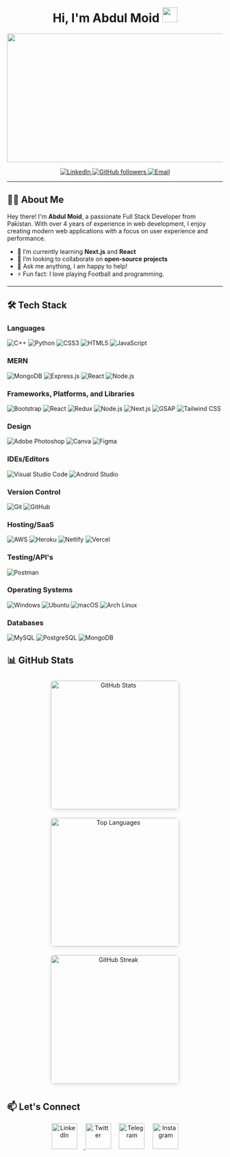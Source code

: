 <!-- Profile Header -->
<h1 align="center">Hi, I'm Abdul Moid <img src="https://media.giphy.com/media/hvRJCLFzcasrR4ia7z/giphy.gif" width="35px"></h1>

<!-- Add an animated GIF below the greeting -->
<p align="center">
    <img src="https://blog.hyperiondev.com/wp-content/uploads/2018/09/Blog-Article-MERN-Stack.jpg" width="700" height="300">
</p>

<p align="center">
    <a href="https://www.linkedin.com/in/abdulmoid37/">
        <img alt="LinkedIn" src="https://img.shields.io/badge/LinkedIn-0A66C2?style=for-the-badge&logo=linkedin&logoColor=white">
    </a>
    <a href="https://github.com/AbdulMoid337">
        <img alt="GitHub followers" src="https://img.shields.io/badge/GitHub-181717?style=for-the-badge&logo=github&logoColor=white">
    </a>
    <a href="mailto:abdulmoid337@example.com">
        <img alt="Email" src="https://img.shields.io/badge/Email-D14836?style=for-the-badge&logo=gmail&logoColor=white">
    </a>
</p>

---

<!-- About Me Section -->
## 🙋‍♂️ About Me

Hey there! I'm **Abdul Moid**, a passionate Full Stack Developer from Pakistan. With over 4 years of experience in web development, I enjoy creating modern web applications with a focus on user experience and performance.

- 🌱 I’m currently learning **Next.js** and **React**
- 👯 I’m looking to collaborate on **open-source projects**
- 💬 Ask me anything, I am happy to help!
- ⚡ Fun fact: I love playing Football and programming.

---

<!-- Skills Section -->
## 🛠 Tech Stack

### Languages
<p align="left">
  <img src="https://img.shields.io/badge/C++-00599C?style=for-the-badge&logo=c%2B%2B&logoColor=white" alt="C++" />
  <img src="https://img.shields.io/badge/Python-FFD43B?style=for-the-badge&logo=python&logoColor=blue" alt="Python" />
  <img src="https://img.shields.io/badge/CSS3-1572B6?style=for-the-badge&logo=css3&logoColor=white" alt="CSS3" />
  <img src="https://img.shields.io/badge/HTML5-E34F26?style=for-the-badge&logo=html5&logoColor=white" alt="HTML5" />
  <img src="https://img.shields.io/badge/JavaScript-F7DF1E?style=for-the-badge&logo=javascript&logoColor=black" alt="JavaScript" />

</p>

### MERN

<p align="left">
<img src="https://img.shields.io/badge/MongoDB-47A248?style=for-the-badge&logo=mongodb&logoColor=white" alt="MongoDB" />
<img src="https://img.shields.io/badge/Express.js-000000?style=for-the-badge&logo=express&logoColor=white" alt="Express.js" />
<img src="https://img.shields.io/badge/React-61DAFB?style=for-the-badge&logo=react&logoColor=black" alt="React" />
<img src="https://img.shields.io/badge/Node.js-8CC84B?style=for-the-badge&logo=node.js&logoColor=white" alt="Node.js" />

</p>

### Frameworks, Platforms, and Libraries
<p align="left">
  <img src="https://img.shields.io/badge/Bootstrap-563D7C?style=for-the-badge&logo=bootstrap&logoColor=white" alt="Bootstrap" />
  <img src="https://img.shields.io/badge/React-20232A?style=for-the-badge&logo=react&logoColor=61DAFB" alt="React" />
  <img src="https://img.shields.io/badge/Redux-764ABC?style=for-the-badge&logo=redux&logoColor=white" alt="Redux" />
  <img src="https://img.shields.io/badge/Node.js-43853D?style=for-the-badge&logo=node.js&logoColor=white" alt="Node.js" />
    <img src="https://img.shields.io/badge/Next.js-000000?style=for-the-badge&logo=next.js&logoColor=white" alt="Next.js" />
    <img src="https://img.shields.io/badge/GSAP-88CC00?style=for-the-badge&logo=greensock&logoColor=white" alt="GSAP" />
<img src="https://img.shields.io/badge/Tailwind%20CSS-38B2AC?style=for-the-badge&logo=tailwindcss&logoColor=white" alt="Tailwind CSS" />


</p>

### Design
<p align="left">
  <img src="https://img.shields.io/badge/Adobe%20Photoshop-31A8FF?style=for-the-badge&logo=adobe%20photoshop&logoColor=white" alt="Adobe Photoshop" />
  <img src="https://img.shields.io/badge/Canva-00C4CC?style=for-the-badge&logo=canva&logoColor=white" alt="Canva" />
  <img src="https://img.shields.io/badge/Figma-000000?style=for-the-badge&logo=figma&logoColor=white" alt="Figma" />
</p>

### IDEs/Editors
<p align="left">
  <img src="https://img.shields.io/badge/Visual%20Studio%20Code-0078D4?style=for-the-badge&logo=visual%20studio%20code&logoColor=white" alt="Visual Studio Code" />
  <img src="https://img.shields.io/badge/Android%20Studio-3DDC84?style=for-the-badge&logo=android%20studio&logoColor=white" alt="Android Studio" />
</p>

### Version Control
<p align="left">
  <img src="https://img.shields.io/badge/Git-F05032?style=for-the-badge&logo=git&logoColor=white" alt="Git" />
  <img src="https://img.shields.io/badge/GitHub-181717?style=for-the-badge&logo=github&logoColor=white" alt="GitHub" />
</p>

### Hosting/SaaS
<p align="left">
  <img src="https://img.shields.io/badge/AWS-232F3E?style=for-the-badge&logo=amazon-aws&logoColor=white" alt="AWS" />
  <img src="https://img.shields.io/badge/Heroku-430098?style=for-the-badge&logo=heroku&logoColor=white" alt="Heroku" />
  <img src="https://img.shields.io/badge/Netlify-00C7B7?style=for-the-badge&logo=netlify&logoColor=white" alt="Netlify" />
    <img src="https://img.shields.io/badge/Vercel-000000?style=for-the-badge&logo=vercel&logoColor=white" alt="Vercel" />

</p>

### Testing/API's

<p>
    <img src="https://img.shields.io/badge/Postman-FF6C37?style=for-the-badge&logo=postman&logoColor=white" alt="Postman" />

</p>

### Operating Systems
<p align="left">
  <img src="https://img.shields.io/badge/Windows-0078D6?style=for-the-badge&logo=windows&logoColor=white" alt="Windows" />
  <img src="https://img.shields.io/badge/Ubuntu-E95420?style=for-the-badge&logo=ubuntu&logoColor=white" alt="Ubuntu" />
  <img src="https://img.shields.io/badge/macOS-000000?style=for-the-badge&logo=apple&logoColor=white" alt="macOS" />
    <img src="https://img.shields.io/badge/Arch%20Linux-1793D1?style=for-the-badge&logo=arch-linux&logoColor=white" alt="Arch Linux" />

</p>

### Databases
<p align="left">
  <img src="https://img.shields.io/badge/MySQL-4479A1?style=for-the-badge&logo=mysql&logoColor=white" alt="MySQL" />
  <img src="https://img.shields.io/badge/PostgreSQL-4169E1?style=for-the-badge&logo=postgresql&logoColor=white" alt="PostgreSQL" />
  <img src="https://img.shields.io/badge/MongoDB-4EA94B?style=for-the-badge&logo=mongodb&logoColor=white" alt="MongoDB" />
</p>

## 📊 GitHub Stats

<!-- GitHub Stats -->
<p align="center">
  <img src="https://github-readme-stats.vercel.app/api?username=AbdulMoid337&show_icons=true&theme=radical&count_private=true" alt="GitHub Stats" style="margin: 10px; width: 300px; border-radius: 8px; box-shadow: 0 2px 10px rgba(0, 0, 0, 0.1);"/>
  
  <img src="https://github-readme-stats.vercel.app/api/top-langs/?username=AbdulMoid337&layout=compact&theme=radical" alt="Top Languages" style="margin: 10px; width: 300px; border-radius: 8px; box-shadow: 0 2px 10px rgba(0, 0, 0, 0.1);"/>

  <img src="https://github-readme-streak-stats.herokuapp.com/?user=AbdulMoid337&theme=radical" alt="GitHub Streak" style="margin: 10px; width: 300px; border-radius: 8px; box-shadow: 0 2px 10px rgba(0, 0, 0, 0.1);"/>
</p>


## 📫 Let's Connect

<!-- Custom Social Icons -->
<p align="center">
    <a align="center" href="https://www.linkedin.com/in/abdulmoid37/"> 
    <img src="https://img.icons8.com/color/48/000000/linkedin.png" alt="LinkedIn" height="60" style="margin-right: 15px;">
        <a/>
    <img src="https://img.icons8.com/color/48/000000/twitter.png" alt="Twitter" height="60" style="margin-right: 15px;">
    <img src="https://img.icons8.com/color/48/000000/telegram-app.png" alt="Telegram" height="60" style="margin-right: 15px;">
    <img src="https://img.icons8.com/color/48/000000/instagram-new.png" alt="Instagram" height="60">
</p>
